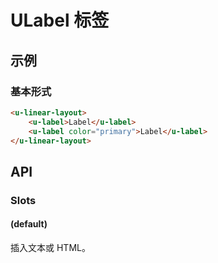 # ULabel 标签

## 示例
### 基本形式

``` html
<u-linear-layout>
    <u-label>Label</u-label>
    <u-label color="primary">Label</u-label>
</u-linear-layout>
```

## API
### Slots

#### (default)

插入文本或 HTML。
